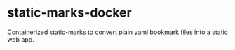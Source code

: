 # static-marks-docker
Containerized static-marks to convert plain yaml bookmark files into a static web app.
